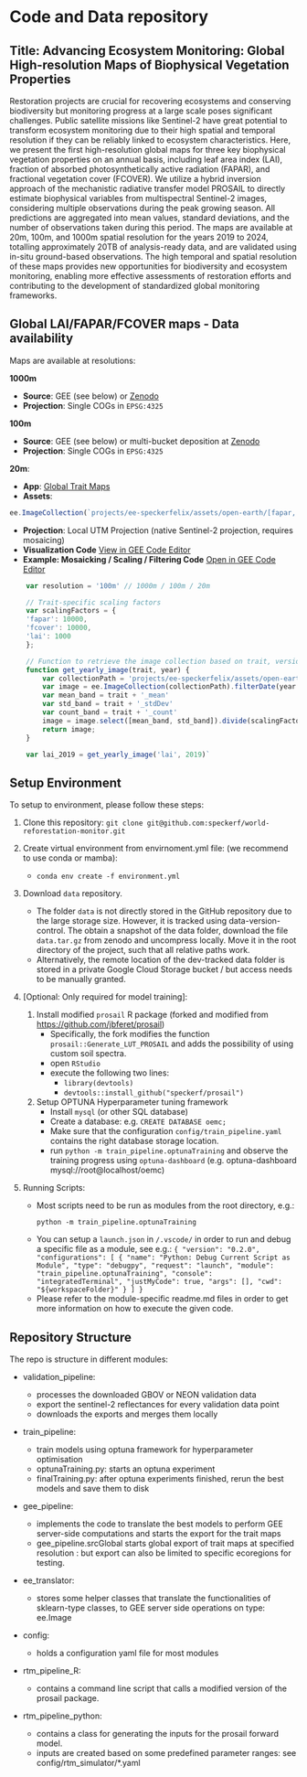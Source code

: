 # Code and Data repository

## Title: Advancing Ecosystem Monitoring: Global High-resolution Maps of Biophysical Vegetation Properties

Restoration projects are crucial for recovering ecosystems and conserving biodiversity but
monitoring progress at a large scale poses significant challenges. Public satellite missions like
Sentinel-2 have great potential to transform ecosystem monitoring due to their high spatial and
temporal resolution if they can be reliably linked to ecosystem characteristics. Here, we present
the first high-resolution global maps for three key biophysical vegetation properties on an annual
basis, including leaf area index (LAI), fraction of absorbed photosynthetically active radiation
(FAPAR), and fractional vegetation cover (FCOVER). We utilize a hybrid inversion approach of
the mechanistic radiative transfer model PROSAIL to directly estimate biophysical variables
from multispectral Sentinel-2 images, considering multiple observations during the peak growing
season. All predictions are aggregated into mean values, standard deviations, and the number
of observations taken during this period. The maps are available at 20m, 100m, and 1000m
spatial resolution for the years 2019 to 2024, totalling approximately 20TB of analysis-ready
data, and are validated using in-situ ground-based observations. The high temporal and spatial
resolution of these maps provides new opportunities for biodiversity and ecosystem monitoring,
enabling more effective assessments of restoration efforts and contributing to the development
of standardized global monitoring frameworks.

## Global LAI/FAPAR/FCOVER maps - Data availability

Maps are available at resolutions: 

**1000m**
- **Source**: GEE (see below) or [Zenodo](TODO)
- **Projection**: Single COGs in `EPSG:4325`


**100m**
- **Source**: GEE (see below) or multi-bucket deposition at [Zenodo](TODO)
- **Projection**: Single COGs in `EPSG:4325`

**20m**: 
- **App**: [Global Trait Maps](https://ee-speckerfelix.projects.earthengine.app/view/global-trait-maps)
- **Assets**: 
```js
ee.ImageCollection(`projects/ee-speckerfelix/assets/open-earth/[fapar, lai, fcover]_predictions-mlp_[1000m, 100m, 20m]_v01`)
```
- **Projection**: Local UTM Projection (native Sentinel-2 projection, requires mosaicing)
- **Visualization Code** [View in GEE Code Editor](https://code.earthengine.google.com/7207cd15a5cc312ac816dc76cd60b450)
- **Example: Mosaicking / Scaling / Filtering Code** [Open in GEE Code Editor](https://code.earthengine.google.com/22fc7da25a4dbe758988cbee9afcf763)
```js
    var resolution = '100m' // 1000m / 100m / 20m

    // Trait-specific scaling factors
    var scalingFactors = {
    'fapar': 10000,
    'fcover': 10000,
    'lai': 1000
    };

    // Function to retrieve the image collection based on trait, version, and year
    function get_yearly_image(trait, year) {
        var collectionPath = 'projects/ee-speckerfelix/assets/open-earth/' + trait + '_predictions-mlp_' + resolution + '_v01';
        var image = ee.ImageCollection(collectionPath).filterDate(year + '-01-01', year + '-12-31').mosaic();
        var mean_band = trait + '_mean'
        var std_band = trait + '_stdDev'
        var count_band = trait + '_count'
        image = image.select([mean_band, std_band]).divide(scalingFactors[trait]).addBands(image.select([count_band]))
        return image;
    }

    var lai_2019 = get_yearly_image('lai', 2019)`
```

## Setup Environment

To setup to environment, please follow these steps:

1. Clone this repository: `git clone git@github.com:speckerf/world-reforestation-monitor.git`
2. Create virtual environment from envirnoment.yml file: (we recommend to use conda or mamba):
    - `conda env create -f environment.yml`

3. Download `data` repository. 
    - The folder `data` is not directly stored in the GitHub repository due to the large storage size. However, it is tracked using data-version-control. The obtain a snapshot of the data folder, download the file `data.tar.gz` from zenodo and uncompress locally. Move it in the root directory of the project, such that all relative paths work. 
    - Alternatively, the remote location of the dev-tracked data folder is stored in a private Google Cloud Storage bucket / but access needs to be manually granted. 

4. \[Optional: Only required for model training\]: 
    1. Install modified `prosail` R package (forked and modified from https://github.com/jbferet/prosail)
        - Specifically, the fork modifies the function `prosail::Generate_LUT_PROSAIL` and adds the possibility of using custom soil spectra. 
        - open `RStudio`
        - execute the following two lines:
            - `library(devtools)`
            - `devtools::install_github("speckerf/prosail")`
    2. Setup OPTUNA Hyperparameter tuning framework
        - Install `mysql` (or other SQL database)
        - Create a database: e.g. `CREATE DATABASE oemc;`
        - Make sure that the configuration `config/train_pipeline.yaml` contains the right database storage location. 
        - run `python -m train_pipeline.optunaTraining` and observe the training progress using `optuna-dashboard` (e.g. optuna-dashboard mysql://root@localhost/oemc)

5. Running Scripts: 
    - Most scripts need to be run as modules from the root directory, e.g.: 
        ```
        python -m train_pipeline.optunaTraining
        ```
    - You can setup a `launch.json` in `/.vscode/` in order to run and debug a specific file as a module, see e.g.:
                ```
                    {
                        "version": "0.2.0",
                            "configurations": [
                                {
                                    "name": "Python: Debug Current Script as Module",
                                    "type": "debugpy",
                                    "request": "launch",
                                    "module": "train_pipeline.optunaTraining",
                                    "console": "integratedTerminal",
                                    "justMyCode": true,
                                    "args": [],
                                    "cwd": "${workspaceFolder}"
                                }
                            ]
                    }
                ```
    - Please refer to the module-specific readme.md files in order to get more information on how to execute the given code. 


## Repository Structure
The repo is structure in different modules:
- validation_pipeline:
    - processes the downloaded GBOV or NEON validation data
    - export the sentinel-2 reflectances for every validation data point
    - downloads the exports and merges them locally

- train_pipeline:
    - train models using optuna framework for hyperparameter optimisation
    - optunaTraining.py: starts an optuna experiment 
    - finalTraining.py: after optuna experiments finished, rerun the best models and save them to disk

- gee_pipeline: 
    - implements the code to translate the best models to perform GEE server-side computations and starts the export for the trait maps
    - gee_pipeline.srcGlobal starts global export of trait maps at specified resolution : but export can also be limited to specific ecoregions for testing. 
    
- ee_translator: 
    - stores some helper classes that translate the functionalities of sklearn-type classes, to GEE server side operations on type: ee.Image

- config:
    - holds a configuration yaml file for most modules

- rtm_pipeline_R:
    - contains a command line script that calls a modified version of the prosail package. 

- rtm_pipeline_python:
    - contains a class for generating the inputs for the prosail forward model. 
    - inputs are created based on some predefined parameter ranges: see config/rtm_simulator/*.yaml
